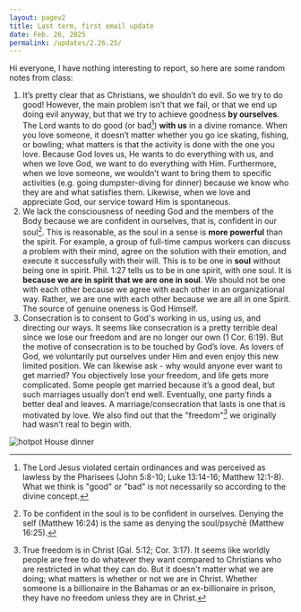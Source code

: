 ```yaml
---
layout: pagev2
title: Last term, first email update
date: Feb. 26, 2025
permalink: /updates/2.26.25/
---
```


Hi everyone, I have nothing interesting to report, so here are some random notes from class:

1. It’s pretty clear that as Christians, we shouldn’t do evil. So we try to do good! However, the main problem isn’t that we fail, or that we end up doing evil anyway, but that we try to achieve goodness **by ourselves**. The Lord wants to do good (or bad[^1]) **with us** in a divine romance. When you love someone, it doesn’t matter whether you go ice skating, fishing, or bowling; what matters is that the activity is done with the one you love. Because God loves us, He wants to do everything with us, and when we love God, we want to do everything with Him. Furthermore, when we love someone, we wouldn’t want to bring them to specific activities (e.g. going dumpster-diving for dinner) because we know who they are and what satisfies them. Likewise, when we love and appreciate God, our service toward Him is spontaneous.
2. We lack the consciousness of needing God and the members of the Body because we are confident in ourselves, that is, confident in our soul[^2]. This is reasonable, as the soul in a sense is **more powerful** than the spirit. For example, a group of full-time campus workers can discuss a problem with their mind, agree on the solution with their emotion, and execute it successfully with their will. This is to be one in **soul** without being one in spirit. Phil. 1:27 tells us to be in one spirit, with one soul. It is **because we are in spirit that we are one in soul**. We should not be one with each other because we agree with each other in an organizational way. Rather, we are one with each other because we are all in one Spirit. The source of genuine oneness is God Himself.
3. Consecration is to consent to God's working in us, using us, and directing our ways. It seems like consecration is a pretty terrible deal since we lose our freedom and are no longer our own (1 Cor. 6:19). But the motive of consecration is to be touched by God’s love. As lovers of God, we voluntarily put ourselves under Him and even enjoy this new limited position. We can likewise ask - why would anyone ever want to get married? You objectively lose your freedom, and life gets more complicated. Some people get married because it’s a good deal, but such marriages usually don’t end well. Eventually, one party finds a better deal and leaves. A marriage/consecration that lasts is one that is motivated by love. We also find out that the "freedom"[^3] we originally had wasn't real to begin with.

![hotpot](../img/2.26.25.1.png)
House dinner

[^1]: The Lord Jesus violated certain ordinances and was perceived as lawless by the Pharisees (John 5:8-10; Luke 13:14-16; Matthew 12:1-8). What we think is "good" or "bad" is not necessarily so according to the divine concept.
[^2]: To be confident in the soul is to be confident in ourselves. Denying the self (Matthew 16:24) is the same as denying the soul/psychē (Matthew 16:25).
[^3]: True freedom is in Christ (Gal. 5:12; Cor. 3:17). It seems like worldly people are free to do whatever they want compared to Christians who are restricted in what they can do. But it doesn't matter what we are doing; what matters is whether or not we are in Christ. Whether someone is a billionaire in the Bahamas or an ex-billionaire in prison, they have no freedom unless they are in Christ. 

